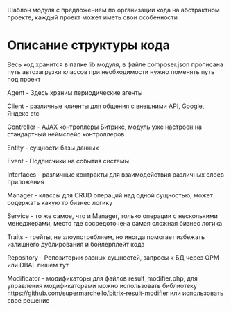 Шаблон модуля с предложением по организации кода на абстрактном проекте, каждый проект может иметь свои особенности

# Описание структуры кода #

Весь код хранится в папке lib модуля, в файле composer.json прописана путь автозагрузки классов
при необходимости нужно поменять путь под проект

Agent - Здесь храним периодические агенты

Client - различные клиенты для общения с внешними API, Google, Яндекс etc

Controller - AJAX контроллеры Битрикс, модуль уже настроен на стандартный неймспейс контроллеров

Entity - сущности базы данных

Event - Подписчики на события системы

Interfaces - различные контракты для взаимодействия различных слоев приложения

Manager - классы для CRUD операций над одной сущностью, может содержать какую то бизнес логику

Service - то же самое, что и Manager, только операции с несколькими менеджерами, место где сосредоточена самая сложная бизнес логика

Traits - трейты, не злоупотребляем, но иногда помогает избежать излишнего дублирования и бойлерплейт кода

Repository - Репозитории разных сущностей, запросы к БД через ОРМ или DBAL пишем тут

Modificator - модификаторы для файлов result_modifier.php, для управления модификаторами можно использовать библиотеку https://github.com/supermarchello/bitrix-result-modifier или использовать свое решение
